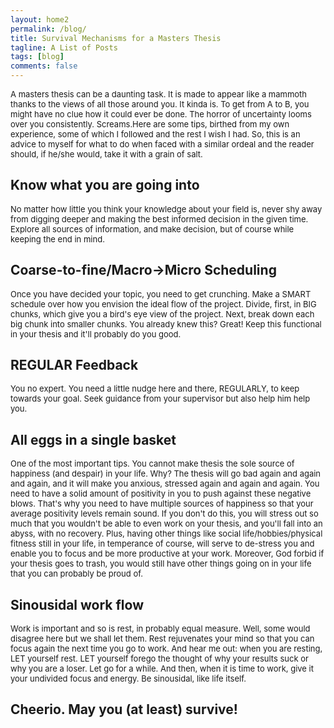 ```yaml
---
layout: home2
permalink: /blog/
title: Survival Mechanisms for a Masters Thesis 
tagline: A List of Posts
tags: [blog]
comments: false
---
```



<p><font size="2">A masters thesis can be a daunting task. It is made to appear like a mammoth thanks to the views of all those around you. It kinda is. To get from A to B, you might have no clue how it could ever be done. The horror of uncertainty looms over you consistently. Screams.Here are some tips, birthed from my own experience, some of which I followed and the rest I wish I had. So, this is an advice to myself for what to do when faced with a similar ordeal and the reader should, if he/she would, take it with a grain of salt. </font></p> 
	
<H2>Know what you are going into</H2>
<p><font size="2">No matter how little you think your knowledge about your field is, never shy away from digging deeper and making the best informed decision in the given time. Explore all sources of information, and make decision, but of course while keeping the end in mind.</font></p>

<H2>Coarse-to-fine/Macro->Micro Scheduling</H2>
<p><font size="2">Once you have decided your topic, you need to get crunching. Make a SMART schedule over how you envision the ideal flow of the project. Divide, first, in BIG chunks, which give you a bird's eye view of the project. Next, break down each big chunk into smaller chunks. You already knew this? Great! Keep this functional in your thesis and it'll probably do you good. </font></p>

<H2>REGULAR Feedback</H2>
<p><font size="2">You no expert. You need a little nudge here and there, REGULARLY, to keep towards your goal. Seek guidance from your supervisor but also help him help you. </font></p>

<H2>All eggs in a single basket</H2>
<p><font size="2">One of the most important tips. You cannot make thesis the sole source of happiness (and despair) in your life. Why? The thesis will go bad again and again and again, and it will make you anxious, stressed again and again and again. You need to have a solid amount of positivity in you to push against these negative blows. That's why you need to have multiple sources of happiness so that your average positivity levels remain sound. If you don't do this, you will stress out so much that you wouldn't be able to even work on your thesis, and you'll fall into an abyss, with no recovery. Plus, having other things like social life/hobbies/physical fitness still in your life, in temperance of course, will serve to de-stress you and enable you to focus and be more productive at your work. Moreover, God forbid if your thesis goes to trash, you would still have other things going on in your life that you can probably be proud of. </font></p>

<H2>Sinousidal work flow</H2>
<p><font size="2">Work is important and so is rest, in probably equal measure. Well, some would disagree here but we shall let them. Rest rejuvenates your mind so that you can focus again the next time you go to work. And hear me out: when you are resting, LET yourself rest. LET yourself forego the thought of why your results suck or why you are a loser. Let go for a while. And then, when it is time to work, give it your undivided focus and energy. Be sinousidal, like life itself. </font></p>

<H2>Cheerio. May you (at least) survive! </H2>




